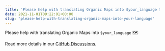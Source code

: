 ```yaml
---
title: 'Please help with translating Organic Maps into $your_language 🗺️'
date: 2021-11-01T09:22:01+00:00
slug: "please-help-with-translating-organic-maps-into-your-language"
---
```


Please help with translating Organic Maps into `$your_language` 🗺️

Read more details in our [GitHub Discussions](https://github.com/organicmaps/organicmaps/discussions/1489).
